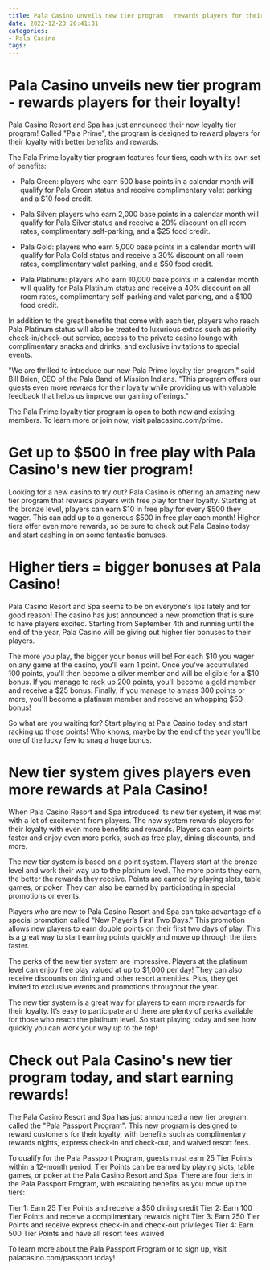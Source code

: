 ```yaml
---
title: Pala Casino unveils new tier program   rewards players for their loyalty!
date: 2022-12-23 20:41:31
categories:
- Pala Casino
tags:
---
```



#  Pala Casino unveils new tier program - rewards players for their loyalty!

Pala Casino Resort and Spa has just announced their new loyalty tier program! Called "Pala Prime", the program is designed to reward players for their loyalty with better benefits and rewards.

The Pala Prime loyalty tier program features four tiers, each with its own set of benefits:

- Pala Green: players who earn 500 base points in a calendar month will qualify for Pala Green status and receive complimentary valet parking and a $10 food credit.

- Pala Silver: players who earn 2,000 base points in a calendar month will qualify for Pala Silver status and receive a 20% discount on all room rates, complimentary self-parking, and a $25 food credit.

- Pala Gold: players who earn 5,000 base points in a calendar month will qualify for Pala Gold status and receive a 30% discount on all room rates, complimentary valet parking, and a $50 food credit.

- Pala Platinum: players who earn 10,000 base points in a calendar month will qualify for Pala Platinum status and receive a 40% discount on all room rates, complimentary self-parking and valet parking, and a $100 food credit.

In addition to the great benefits that come with each tier, players who reach Pala Platinum status will also be treated to luxurious extras such as priority check-in/check-out service, access to the private casino lounge with complimentary snacks and drinks, and exclusive invitations to special events.

"We are thrilled to introduce our new Pala Prime loyalty tier program," said Bill Brien, CEO of the Pala Band of Mission Indians. "This program offers our guests even more rewards for their loyalty while providing us with valuable feedback that helps us improve our gaming offerings."

The Pala Prime loyalty tier program is open to both new and existing members. To learn more or join now, visit palacasino.com/prime.

#  Get up to $500 in free play with Pala Casino's new tier program!

Looking for a new casino to try out? Pala Casino is offering an amazing new tier program that rewards players with free play for their loyalty. Starting at the bronze level, players can earn $10 in free play for every $500 they wager. This can add up to a generous $500 in free play each month! Higher tiers offer even more rewards, so be sure to check out Pala Casino today and start cashing in on some fantastic bonuses.

#  Higher tiers = bigger bonuses at Pala Casino!

Pala Casino Resort and Spa seems to be on everyone's lips lately and for good reason! The casino has just announced a new promotion that is sure to have players excited. Starting from September 4th and running until the end of the year, Pala Casino will be giving out higher tier bonuses to their players.

The more you play, the bigger your bonus will be! For each $10 you wager on any game at the casino, you'll earn 1 point. Once you've accumulated 100 points, you'll then become a silver member and will be eligible for a $10 bonus. If you manage to rack up 200 points, you'll become a gold member and receive a $25 bonus. Finally, if you manage to amass 300 points or more, you'll become a platinum member and receive an whopping $50 bonus!

So what are you waiting for? Start playing at Pala Casino today and start racking up those points! Who knows, maybe by the end of the year you'll be one of the lucky few to snag a huge bonus.

#  New tier system gives players even more rewards at Pala Casino!

When Pala Casino Resort and Spa introduced its new tier system, it was met with a lot of excitement from players. The new system rewards players for their loyalty with even more benefits and rewards. Players can earn points faster and enjoy even more perks, such as free play, dining discounts, and more.

The new tier system is based on a point system. Players start at the bronze level and work their way up to the platinum level. The more points they earn, the better the rewards they receive. Points are earned by playing slots, table games, or poker. They can also be earned by participating in special promotions or events.

Players who are new to Pala Casino Resort and Spa can take advantage of a special promotion called “New Player’s First Two Days.” This promotion allows new players to earn double points on their first two days of play. This is a great way to start earning points quickly and move up through the tiers faster.

The perks of the new tier system are impressive. Players at the platinum level can enjoy free play valued at up to $1,000 per day! They can also receive discounts on dining and other resort amenities. Plus, they get invited to exclusive events and promotions throughout the year.

The new tier system is a great way for players to earn more rewards for their loyalty. It’s easy to participate and there are plenty of perks available for those who reach the platinum level. So start playing today and see how quickly you can work your way up to the top!

#  Check out Pala Casino's new tier program today, and start earning rewards!

The Pala Casino Resort and Spa has just announced a new tier program, called the "Pala Passport Program". This new program is designed to reward customers for their loyalty, with benefits such as complimentary rewards nights, express check-in and check-out, and waived resort fees.

To qualify for the Pala Passport Program, guests must earn 25 Tier Points within a 12-month period. Tier Points can be earned by playing slots, table games, or poker at the Pala Casino Resort and Spa. There are four tiers in the Pala Passport Program, with escalating benefits as you move up the tiers:

Tier 1: Earn 25 Tier Points and receive a $50 dining credit
Tier 2: Earn 100 Tier Points and receive a complimentary rewards night
Tier 3: Earn 250 Tier Points and receive express check-in and check-out privileges
Tier 4: Earn 500 Tier Points and have all resort fees waived


To learn more about the Pala Passport Program or to sign up, visit palacasino.com/passport today!